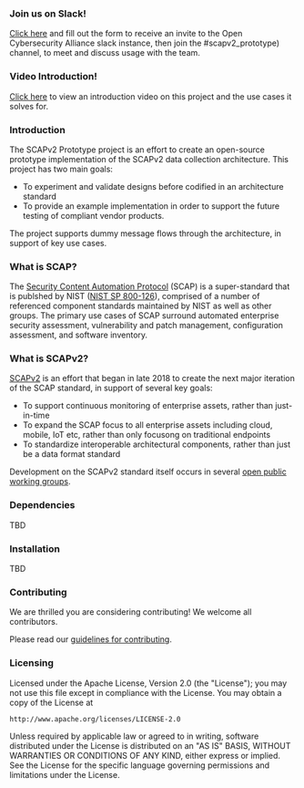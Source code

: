 ### Join us on Slack!

[Click here](https://docs.google.com/forms/d/1vEAqg9SKBF3UMtmbJJ9qqLarrXN5zeVG3_obedA3DKs) and fill out the form to receive an invite to the Open Cybersecurity Alliance slack instance, then join the #scapv2_prototype) channel, to meet and discuss usage with the team.

### Video Introduction!

[Click here](https://www.youtube.com/watch?v=Q9SC1fpTKvQ) to view an introduction video on this project and the use cases it solves for.

### Introduction

The SCAPv2 Prototype project is an effort to create an open-source prototype implementation of the SCAPv2 data collection architecture. This project has two main goals:

* To experiment and validate designs before codified in an architecture standard
* To provide an example implementation in order to support the future testing of compliant vendor products.

The project supports dummy message flows through the architecture, in support of key use cases.

### What is SCAP?

The [Security Content Automation Protocol](https://csrc.nist.gov/projects/security-content-automation-protocol) (SCAP) is a super-standard that is publshed by NIST ([NIST SP 800-126](https://csrc.nist.gov/publications/detail/sp/800-126/rev-3/final)), comprised of a number of referenced component standards maintained by NIST as well as other groups. The primary use cases of SCAP surround automated enterprise security assessment, vulnerability and patch management, configuration assessment, and software inventory.

### What is SCAPv2?

[SCAPv2](https://csrc.nist.gov/projects/security-content-automation-protocol-v2) is an effort that began in late 2018 to create the next  major iteration of the SCAP standard, in support of several key goals:

* To support continuous monitoring of enterprise assets, rather than just-in-time
* To expand the SCAP focus to all enterprise assets including cloud, mobile, IoT etc, rather than only focusong on traditional endpoints
* To standardize interoperable architectural components, rather than just be a data format standard

Development on the SCAPv2 standard itself occurs in several [open public working groups](https://csrc.nist.gov/projects/security-content-automation-protocol-v2/scapv2-community).

### Dependencies

TBD

### Installation

TBD

### Contributing

We are thrilled you are considering contributing! We welcome all contributors.

Please read our [guidelines for contributing](https://github.com/opencybersecurityalliance/oca-admin/blob/master/CONTRIBUTING.md).

### Licensing

Licensed under the Apache License, Version 2.0 (the "License");
you may not use this file except in compliance with the License.
You may obtain a copy of the License at

    http://www.apache.org/licenses/LICENSE-2.0

Unless required by applicable law or agreed to in writing, software
distributed under the License is distributed on an "AS IS" BASIS,
WITHOUT WARRANTIES OR CONDITIONS OF ANY KIND, either express or implied.
See the License for the specific language governing permissions and
limitations under the License.
